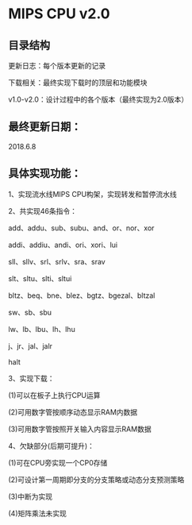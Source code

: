 # MIPS CPU v2.0
## 目录结构
更新日志：每个版本更新的记录

下载相关：最终实现下载时的顶层和功能模块

v1.0-v2.0：设计过程中的各个版本（最终实现为2.0版本）

## 最终更新日期：
2018.6.8
## 具体实现功能：
1、实现流水线MIPS CPU构架，实现转发和暂停流水线

2、共实现46条指令：

add、addu、sub、subu、and、or、nor、xor

addi、addiu、andi、ori、xori、lui

sll、sllv、srl、srlv、sra、srav

slt、sltu、slti、sltui

bltz、beq、bne、blez、bgtz、bgezal、bltzal

sw、sb、sbu

lw、lb、lbu、lh、lhu

j、jr、jal、jalr

halt

3、实现下载：

(1)可以在板子上执行CPU运算

(2)可用数字管按顺序动态显示RAM内数据

(3)可用数字管按照开关输入内容显示RAM数据

4、欠缺部分(后期可提升)：

(1)可在CPU旁实现一个CP0存储

(2)可设计第一周期即分支的分支策略或动态分支预测策略

(3)中断为实现

(4)矩阵乘法未实现

